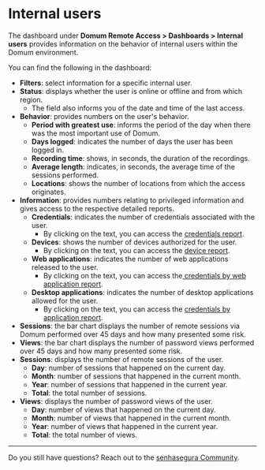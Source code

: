 # Internal users

The dashboard under **Domum Remote Access > Dashboards > Internal users** provides information on the behavior of internal users within the Domum environment.

You can find the following in the dashboard:

<!-- Fix link -->
- **Filters**: select information for a specific internal user.
- **Status**: displays whether the user is online or offline and from which region.
  - The field also informs you of the date and time of the last access.
- **Behavior**: provides numbers on the user's behavior.
  - **Period with greatest use**: informs the period of the day when there was the most important use of Domum.
  - **Days logged**: indicates the number of days the user has been logged in.
  - **Recording time**: shows, in seconds, the duration of the recordings.
  - **Average length**: indicates, in seconds, the average time of the sessions performed.
  - **Locations**: shows the number of locations from which the access originates.
- **Information**: provides numbers relating to privileged information and gives access to the respective detailed reports.
  - **Credentials**: indicates the number of credentials associated with the user.
    - By clicking on the text, you can access the [credentials report](/v3-33/docs/domum-credentials-report-for-domum-remote-access).
  - **Devices**: shows the number of devices authorized for the user.
    - By clicking on the text, you can access the [device report](/v3-33/docs/domum-devices-report).
  - **Web applications**: indicates the number of web applications released to the user.
    - By clicking on the text, you can access the[ credentials by web application report](/v3-33/docs/pam-about-credentials-per-web-application).
  - **Desktop applications**: indicates the number of desktop applications allowed for the user.
    - By clicking on the text, you can access the [credentials by application report](/v3-33/docs/domum-credentials-by-application-reports).
- **Sessions**: the bar chart displays the number of remote sessions via Domum performed over 45 days and how many presented some risk.
- **Views**: the bar chart displays the number of password views performed over 45 days and how many presented some risk.
- **Sessions**: displays the number of remote sessions of the user.
  - **Day**: number of sessions that happened on the current day.
  - **Month**: number of sessions that happened in the current month.
  - **Year**: number of sessions that happened in the current year.
  - **Total**: the total number of sessions.
- **Views**: displays the number of password views of the user.
  - **Day**: number of views that happened on the current day.
  - **Month**: number of views that happened in the current month.
  - **Year**: number of views that happened in the current year.
  - **Total**: the total number of views.

---

Do you still have questions? Reach out to the [senhasegura Community](https://community.senhasegura.io/).
